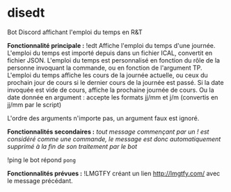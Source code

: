 # disedt
Bot Discord affichant l'emploi du temps en R&amp;T

__Fonctionnalité principale :__
!edt <date> <TP>
Affiche l'emploi du temps d'une journée. 
L'emploi du temps est importé depuis dans un fichier ICAL, convertit en fichier JSON.
L'emploi du temps est personnalisé en fonction du rôle de la personne invoquant la commande,
  ou en fonction de l'argument TP.
L'emploi du temps affiche les cours de la journée actuelle, 
  ou ceux du prochain jour de cours si le dernier cours de la journée est passé.
  Si la date invoquée est vide de cours, affiche la prochaine journée de cours.
Ou la date donnée en argument : accepte les formats jj/mm et j/m (convertis en jj/mm par le script)
  
L'ordre des arguments n'importe pas, un argument faux est ignoré.

__Fonctionnalités secondaires :__
*tout message commençant par un ! est considéré comme une commande,
le message est donc automatiquement supprimé à la fin de son traitement par le bot*

!ping
le bot répond `pong` 

__Fonctionnalités prévues :__
!LMGTFY créant un lien http://lmgtfy.com/ avec le message précédant.
